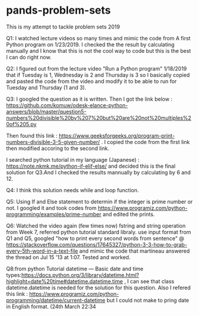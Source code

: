 # pands-problem-sets

This is my attempt to tackle problem sets 2019

Q1: I watched lecture videos so many times and mimic the code from A first Python program on 1/23/2019. I checked the the result by calculating manually and I know that this is not the cool way to code but this is the best I can do right now.

Q2: I figured out from the lecture video "Run a Python program" 1/18/2019 that if Tuesday is 1, Wednesday is 2 and Thursday is 3 so I basically copied and pasted the code from the video and modify it to be able to run for Tuesday and Thursday (1 and 3). 

Q3: I googled the question as it is written. Then I got the link below :
https://github.com/komuw/odesk-elance-python-answers/blob/master/question5-numbers%20divisible%20by%207%20but%20are%20not%20multiples%20of%205.py

Then found this link : https://www.geeksforgeeks.org/program-print-numbers-divisible-3-5-given-number/ . I copied the code from the first link then modified accoring to the second link. 

I searched python tutorial in my language (Japanese) : https://note.nkmk.me/python-if-elif-else/ and decided this is the final solution for Q3.And I checked the results mannually by calculating by 6 and 12. 

Q4: I think this solution needs while and loop function.

Q5: Using If and Else statement to determin if the integer is prime number or not. I googled it and took codes from  https://www.programiz.com/python-programming/examples/prime-number and edited the prints.

Q6: Watched the video again (few times now) fstring and string operation from Week 7, referred python tutorial standard libraly. use input format from Q1 and Q5, googled "how to print every second words from sentence" @ https://stackoverflow.com/questions/17645327/python-3-3-how-to-grab-every-5th-word-in-a-text-file and mimic the code that martineau answered the thread on Jul 15 '13 at 1:07. Tested and worked.  

Q8:from python Tutorial datetime — Basic date and time types:https://docs.python.org/3/library/datetime.html?highlight=date%20time#datetime.datetime.time , I can see that class datetime.datetime is needed for the solution for this question. Also I refered this link : https://www.programiz.com/python-programming/datetime/current-datetime but I could not make to pring date in English format. (24th March 22:34
